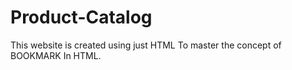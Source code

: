 # Product-Catalog
This website is created using just HTML To master the concept of BOOKMARK In HTML.
